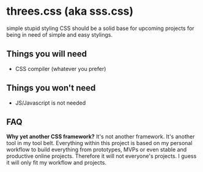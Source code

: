 # threes.css (aka sss.css)

simple stupid styling CSS should be a solid base for upcoming projects for being in need of simple and easy stylings.


## Things you will need

* CSS compiler (whatever you prefer)

## Things you won't need

* JS/Javascript is not needed

## FAQ

**Why yet another CSS framework?**
It's not another framework. It's another tool in my tool belt. Everything within this project is based on my personal workflow to build everything from prototypes, MVPs or even stable and productive online projects. Therefore it will not everyone's projects. I guess it will only fit my workflow and projects.
